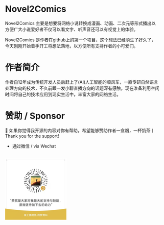 # Novel2Comics

Novel2Comics 主要是想要将网络小说转换成漫画、动画、二次元等形式播出以方便广大小说爱好者不仅可以看文字、听声音还可以有视觉上的体验。

Novel2Comics 是作者在github上的第一个项目，这个想法已经萌生了好久了，今天刚刚开始着手开工将想法落地，以方便所有支持作者的小可爱们。

# 作者简介

作者自12年成为传统开发人员后赶上了(AI)人工智能的顺风车，一直专研自然语言处理方向的技术，不久前跟一发小聊直播方向的话题深有感触，现在准备利用空闲时间将自己的技术应用到现实生活中，丰富大家的网络生活。

# 赞助 / Sponsor
💖 如果你觉得我开源的内容对你有帮助，希望能够赞助作者一盒烟，一杯奶茶丨Thank you for the support!

- 通过微信 / via Wechat
<br>
<img src="wechat_1.jpg" width="200" height="200">

